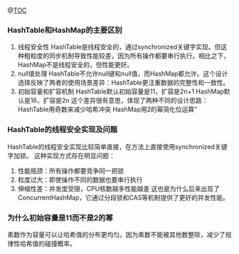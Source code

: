 @[TOC](HashTable)
### HashTable和HashMap的主要区别
1. 线程安全性
HashTable是线程安全的，通过synchronized关键字实现。但这种粗粒度的同步机制导致性能较差，因为所有操作都要串行执行。相比之下，HashMap不是线程安全的，但性能更好。
2. null值处理
HashTable不允许null键和null值，而HashMap都允许。这个设计选择反映了两者的使用场景差异：HashTable更注重数据的完整性和一致性。
3. 初始容量和扩容机制
HashTable默认初始容量是11，扩容是2n+1
HashMap默认是16，扩容是2n
这个差异很有意思，体现了两种不同的设计思路：
HashTable用奇数来减少哈希冲突
HashMap用2的幂简化位运算"

### HashTable的线程安全实现及问题
HashTable的线程安全实现比较简单直接，在方法上直接使用synchronized关键字加锁。
这种实现方式存在明显问题：
1. 性能瓶颈：所有操作都要竞争同一把锁
2. 粒度过大：即使操作不同的数据也要串行执行
3. 伸缩性差：并发度受限，CPU核数越多性能越差
这也是为什么后来出现了ConcurrentHashMap，它通过分段锁和CAS等机制提供了更好的并发性能。

### 为什么初始容量是11而不是2的幂
素数作为容量可以让哈希值的分布更均匀。因为素数不能被其他数整除，减少了规律性哈希值的碰撞概率。


